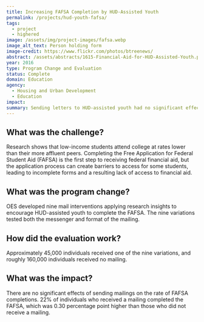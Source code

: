 ```yaml
---
title: Increasing FAFSA Completion by HUD-Assisted Youth
permalink: /projects/hud-youth-fafsa/
tags: 
  - project
  - highered
image: /assets/img/project-images/fafsa.webp
image_alt_text: Person holding form
image-credit: https://www.flickr.com/photos/btreenews/
abstract: /assets/abstracts/1615-Financial-Aid-for-HUD-Assisted-Youth.pdf
year: 2016
type: Program Change and Evaluation
status: Complete
domain: Education
agency: 
  - Housing and Urban Development
  - Education
impact:
summary: Sending letters to HUD-assisted youth had no significant effect on FAFSA completion rates.
---
```

## What was the challenge?

Research shows that low-income students attend college at rates lower than their more affluent peers. Completing the Free Application for Federal Student Aid (FAFSA) is the first step to receiving federal financial aid, but the application process can create barriers to access for some students, leading to incomplete forms and a resulting lack of access to financial aid. 

## What was the program change?

OES developed nine mail interventions applying research insights to encourage HUD-assisted youth to complete the FAFSA. The nine variations tested both the messenger and format of the mailing.

## How did the evaluation work?

Approximately 45,000 individuals received one of the nine variations, and roughly 160,000 individuals received no mailing.

## What was the impact?

There are no significant effects of sending mailings on the rate of FAFSA completions. 22% of individuals who received a mailing completed the FAFSA, which was 0.30 percentage point higher than those who did not receive a mailing. 
